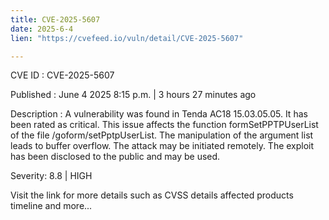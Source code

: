 ```yaml
---
title: CVE-2025-5607
date: 2025-6-4
lien: "https://cvefeed.io/vuln/detail/CVE-2025-5607"

---
```


CVE ID : CVE-2025-5607

Published :  June 4
2025
8:15 p.m. | 3 hours
27 minutes ago

Description : A vulnerability was found in Tenda AC18 15.03.05.05. It has been rated as critical. This issue affects the function formSetPPTPUserList of the file /goform/setPptpUserList. The manipulation of the argument list leads to buffer overflow. The attack may be initiated remotely. The exploit has been disclosed to the public and may be used.

Severity: 8.8 | HIGH

Visit the link for more details
such as CVSS details
affected products
timeline
and more...
